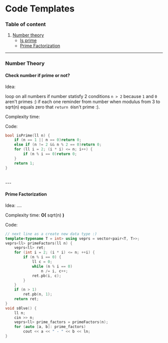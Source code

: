 # Code Templates

### Table of content

1. [Number theory](#Number-Theory)
	- [Is prime](#Check-number-if-prime-or-not?)
	- [Prime Factorization](#Prime-Factorization)

---

### Number Theory

#### **Check number if prime or not?**

Idea:

loop on all numbers if number statisfy 2 conditions `n > 2` because `1` and `0` aren't primes :) if each one reminder from number when modulus from 3 to sqrt(n) equals zero that `return 0`isn't prime :).
 
Complexity time:

Code:
```cpp
bool isPrime(ll n) {
    if (n == 1 || n == 0)return 0;
    else if (n != 2 && n % 2 == 0)return 0;
    for (ll i = 2; (i * i) <= n; i++) {
        if (n % i == 0)return 0;
    }
    return 1;
}
```
<br>
---
<br>


#### **Prime Factorization**

Idea: ....

Complexity time: **O(** sqrt(n) **)**

Code:
```cpp
// next line as a create new data type :)
template<typename T = int> using veprs = vector<pair<T, T>>;
veprs<ll> primeFactors(ll n) {
    veprs<ll> ret;
    for (int i = 2; (i * i) <= n; ++i) {
        if (n % i == 0) {
            ll c = 0;
            while (n % i == 0)
                n /= i, c++;
            ret.pb(i, c);
        }
    }
    if (n > 1)
        ret.pb(n, 1);
    return ret;
}
void s0lve() {
    ll n;
    cin >> n;
    veprs<ll> prime_factors = primeFactors(n);
    for (auto [a, b]: prime_factors)
        cout << a << " - " << b << ln;
}
```
